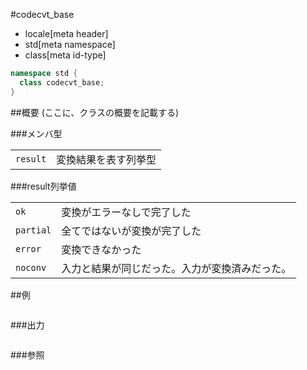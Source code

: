 #codecvt_base
* locale[meta header]
* std[meta namespace]
* class[meta id-type]

```cpp
namespace std {
  class codecvt_base;
}
```

##概要
(ここに、クラスの概要を記載する)

###メンバ型

| | |
|---------------------|--------------------------------|
| `result` | 変換結果を表す列挙型 |

###result列挙値

| | |
|----------------------|-----------------------------------------------------------------------|
| `ok` | 変換がエラーなしで完了した |
| `partial` | 全てではないが変換が完了した |
| `error` | 変換できなかった |
| `noconv` | 入力と結果が同じだった。入力が変換済みだった。 |


##例
```cpp
```

###出力
```
```

###参照
